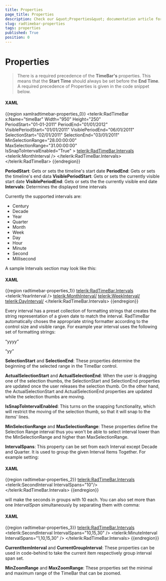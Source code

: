 ```yaml
---
title: Properties
page_title: Properties
description: Check our &quot;Properties&quot; documentation article for the RadTimeBar WPF control.
slug: radtimebar-properties
tags: properties
published: True
position: 0
---
```


# Properties

> There is a required precedence of the __TimeBar's__ properties. This means that the __Start Time__ should always be set before the __End Time__. A required precedence of Properties is given in the code snippet below.

#### __XAML__

{{region xamlradtimebar-properties_0}}
	<telerik:RadTimeBar x:Name="timeBar" Width="950" Height="250"      
						PeriodStart="01-01-2011"
						PeriodEnd="01/01/2012"
						VisiblePeriodStart="01/01/2011"
						VisiblePeriodEnd="06/01/2011"
						SelectionStart="02/01/2011"
						SelectionEnd="03/01/2011"
						MinSelectionRange="28.00:00:00"                            
						MaxSelectionRange="31.00:00:00"                            
						IsSnapToIntervalEnabled="True" >
		<telerik:RadTimeBar.Intervals>
			<telerik:MonthInterval />
		</telerik:RadTimeBar.Intervals>
	</telerik:RadTimeBar>
{{endregion}} 
	
__PeriodStart__: Gets or sets the timeline's start date
__PeriodEnd__: Gets or sets the timeline's end data
__VisiblePeriodStart__: Gets or sets the currently visible start date
__VisiblePeriodEnd__: Gets or sets the the currently visible end date
__Intervals__: Determines the displayed time intervals

Currently the supported intervals are:

* Century
* Decade
* Year
* Quarter
* Month
* Week
* Day
* Hour
* Minute
* Second
* Millisecond

A sample Intervals section may look like this:

#### __XAML__

{{region radtimebar-properties_1}}
	<telerik:RadTimeBar.Intervals>
	     <telerik:YearInterval />
	     <telerik:MonthInterval/>
	     <telerik:WeekInterval/>
	     <telerik:DayInterval/>
	 </telerik:RadTimeBar.Intervals>
{{endregion}}

Every interval has a preset collection of formatting strings that creates the string representation of a given date to match the interval. RadTimeBar automatically choses the appropriate string formatter according to the control size and visible range. For example year interval uses the following set of formatting strings:

“yyyy”

“yy”

__SelectionStart__ and __SelectionEnd__: These properties determine the beginning of the selected range in the TimeBar control.

__ActualSelectionStart__ and __ActualSelectionEnd__: When the user is dragging one of the selection thumbs, the SelectionStart and SelectionEnd properties are updated once the user releases the selection thumb. On the other hand, the ActualSelectionStart and ActualSelectionEnd properties are updated while the selection thumbs are moving.

__IsSnapToIntervalEnabled__: This turns on the snapping functionality, which will restrict the moving of the selection thumb, so that it will snap to the items' lines.

__MinSelectionRange__ and __MaxSelectionRange__: These properties define the Selection Range interval thus you won't be able to select interval lower than the MinSelectionRange and higher than MaxSelectionRange.

__IntervalSpans__: This property can be set from each Interval except Decade and Quarter. It is used to group the given Interval Items Together. For example setting:

#### __XAML__

{{region radtimebar-properties_2}}
	<telerik:RadTimeBar.Intervals>
	   <telerik:SecondInterval IntervalSpans="10"/>
	</telerik:RadTimeBar.Intervals>
{{endregion}}

will make the seconds in groups with 10 each. You can also set more than one *IntervalSpan* simultaneously by separating them with comma:

#### __XAML__

{{region radtimebar-properties_3}}
	<telerik:RadTimeBar.Intervals>
	   <telerik:SecondInterval IntervalSpans="10,15,30" />
	   <telerik:MinuteInterval IntervalSpans="1,10,15,30" />
	</telerik:RadTimeBar.Intervals>
{{endregion}}

__CurrentItemInterval__ and __CurrentGroupInterval__: These properties can be used in code-behind to take the current item respectively group interval span set.

__MinZoomRange__ and __MaxZoomRange__: These properties set the minimal and maximum range of the TimeBar that can be zoomed.
